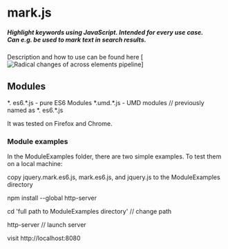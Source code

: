 # mark.js

##### Highlight keywords using JavaScript. Intended for every use case. <br> Can e.g. be used to mark text in search results.

Description and how to use can be found here [![Radical changes of across elements pipeline](https://github.com/julmot/mark.js/pull/450)]

## Modules
\*. es6.\*.js - pure ES6 Modules
\*.umd.\*.js - UMD modules    // previously named as \*. es6.\*.js 

It was tested on Firefox and Chrome.

### Module examples
In the ModuleExamples folder, there are two simple examples.
To test them on a local machine:

copy jquery.mark.es6.js, mark.es6.js, and jquery.js to the ModuleExamples directory

npm install --global http-server

cd 'full path to ModuleExamples directory'    // change path

http-server  // launch server

visit http://localhost:8080
